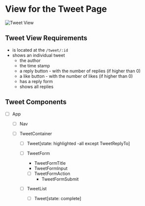 # View for the Tweet Page

![Tweet View](https://video.udacity-data.com/topher/2018/March/5abd5636_nd019-redux-l7-views-02-tweet/nd019-redux-l7-views-02-tweet.jpg)

## Tweet View Requirements

- is located at the `/tweet/:id`
- shows an individual tweet
  - the author
  - the time stamp
  - a reply button - with the number of replies (if higher than 0)
  - a like button - with the number of likes (if higher than 0)
  - has a reply form
  - shows all replies

## Tweet Components

- [ ] App

  - [ ] Nav

  - [ ] TweetContainer

    - [ ] Tweet[state: highlighted -all except TweetReplyTo]

    - [ ] TweetForm

      - TweetFormTitle
      - TweetFormInput
      - [ ] TweetFormAction
        - TweetFormSubmit

    - [ ] TweetList
      - [ ] Tweet[state: complete]
